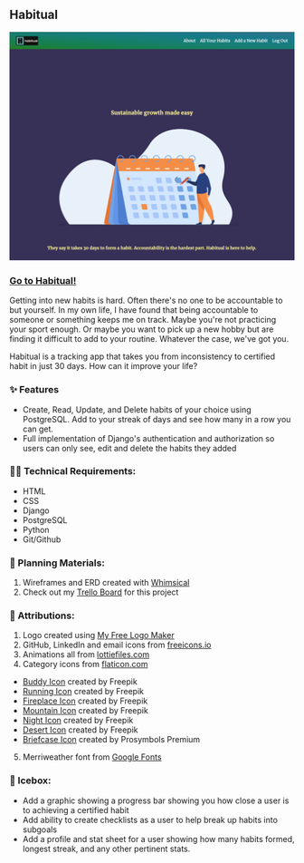 ## Habitual

![A screenshot of the Habitual home page.](./main_app/static/images/README-screenshot-home.png)

### [Go to Habitual!](https://habitual.fly.dev/)

Getting into new habits is hard. Often there's no one to be accountable to but yourself. In my own life, I have found that being accountable to someone or something keeps me on track. Maybe you're not practicing your sport enough. Or maybe you want to pick up a new hobby but are finding it difficult to add to your routine. Whatever the case, we've got you.

Habitual is a tracking app that takes you from inconsistency to certified habit in just 30 days. How can it improve your life?

### ✨ Features

- Create, Read, Update, and Delete habits of your choice using PostgreSQL. Add to your streak of days and see how many in a row you can get.
- Full implementation of Django's authentication and authorization so users can only see, edit and delete the habits they added

### 🧑‍💻 Technical Requirements:

- HTML
- CSS
- Django
- PostgreSQL
- Python
- Git/Github

### 📝 Planning Materials:

1. Wireframes and ERD created with [Whimsical](https://whimsical.com/)
2. Check out my [Trello Board](https://trello.com/b/Im3WKt3U/habitual) for this project

### 🙏 Attributions: 

1. Logo created using [My Free Logo Maker](https://myfreelogomaker.com/)
2. GitHub, LinkedIn and email icons from [freeicons.io](https://freeicons.io/)
3. Animations all from [lottiefiles.com](https://www.lottiefiles.com/)
4. Category icons from [flaticon.com](https://www.flaticon.com/)
  - [Buddy Icon](https://www.flaticon.com/free-icons/buddy) created by Freepik
  - [Running Icon](https://www.flaticon.com/free-icons/exercise) created by Freepik
  - [Fireplace Icon](https://www.flaticon.com/free-icons/furniture-and-household) created by Freepik
  - [Mountain Icon](https://www.flaticon.com/free-icons/mountain) created by Freepik
  - [Night Icon](https://www.flaticon.com/free-icons/mountain) created by Freepik
  - [Desert Icon](https://www.flaticon.com/free-icons/desert) created by Freepik
  - [Briefcase Icon](https://www.flaticon.com/free-icons/professions-and-jobs) created by Prosymbols Premium
5. Merriweather font from [Google Fonts](https://fonts.google.com/specimen/Merriweather)

### 🧊 Icebox:

- Add a graphic showing a progress bar showing you how close a user is to achieving a certified habit
- Add ability to create checklists as a user to help break up habits into subgoals
- Add a profile and stat sheet for a user showing how many habits formed, longest streak, and any other pertinent stats.